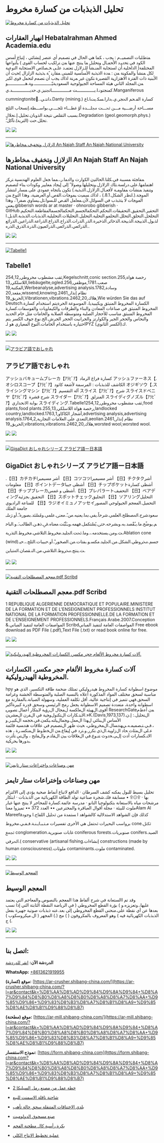 # تحليل الذبذبات من كسارة مخروط

<a href="https://swt.shibang-china.com/?l=ar&img&k=%D8%AA%D8%AD%D9%84%D9%8A%D9%84+%D8%A7%D9%84%D8%B0%D8%A8%D8%B0%D8%A8%D8%A7%D8%AA+%D9%85%D9%86+%D9%83%D8%B3%D8%A7%D8%B1%D8%A9+%D9%85%D8%AE%D8%B1%D9%88%D8%B7" target="_blank">![تحليل الذبذبات من كسارة مخروط](http://static.shibang-china.com/all-800x300/599.jpg)</a>

## انهيار العقارات Hebatalrahman Ahmed Academia.edu
ﻤﺘﻁﻠﺒﺎﺕ ﺍﻟﺘﺼﻤﻴــﻡ : ﻴﺠﺏ ، ﻜﻤﺎ ﻫﻲ ﺍﻟﺤﺎل ﻓﻲ ﺘﺼﻤﻴﻡ ﺃﻱ ﻋﻨﺼﺭ ﺇﻨﺸﺎﺌﻲ ، ﺇﺘﺒﺎﻉ ﺃﺴﺱ ﺍﻟﻜﻭﺩ ﻓﻲ ﺘﺤﺩﻴـﺩ ﺍﻷﺤﻤـﺎل ﻭﺘﺤﻠﻴل ﻤﺎ ﻴﻨﺘﺞ ﻋﻨﻬﺎ ﻤﻥ ﺘﺭﺍﻜﻴﺏ ﻟﺤﺴﺎﺏ ﺍﻟﻘﻭﻯ ) ﺒﺄﻨﻭﺍﻋﻬﺎ ﺍﻟﻤﺨﺘﻠﻔﺔ( ﺍﻟﺩﺍﺨﻠﻴﺔ.ﺃﻥ ﺍﺴﺘﺠﺎﺒﺔ ﺍﻟﻤﻨـﺸﺄ ﻟﻠـﺯﻻﺯل ﺘﻌﺘﻤـﺩ ﻋﻠـﻰ ﺨـﺼﺎﺌﺹ ﺍﻻﺴﺘﺠﺎﺒﺔ ﺍﻟﻨﻭﻋﻴﺔ ﻟﻜل ﻤﻨﺸﺄ ﻭﺍﻟﻤﻜﻭﻨﺔ ﻤﻥ : ﻤﺩﺓ ﺍﻟﺫﺒﺫﺒﺔ ﺍﻷﺴﺎﺴﻴﺔ ﻟﻠﻤﺒﻨﻰ ﻤﻘﺎﺭﻨ ﹰﺔ ﺒﺫﺒﺫﺒﺔ ﺍﻟﺯﻟﺯﺍل )ﺤﻴﺙ ﺃﻥ ﺍﻷﺒﻨﻴﺔ ﺫﺍﺕ ﺍﻟﻔﺘﺭﺓ ﺍﻻﻫﺘﺯﺍﺯﻴﺔ ﺍﻟﻘﺼﻴﺭﺓ ﺘﻜﻭﻥ ﻏﻴﺭ ﻤﺭﻨﺔ ﻟﺫﻟﻙ ﻴﺠﺏ ﺃﻥ ﺘﺼﻤﻡ ﻟﺘﺤﻤل ﻗﻭﻯ ﺍﻜﺒﺭ ﻤﻥ.المجلد الثاني هيئة المساحة الجيولوجية السعوديةﻴّــــــــــــــ.وﺔ.ﻫــــــــــــــﻮ ﻛﻤﻨﺠﺘﻮﻧ.ﺎ.ﻳــــــــــــــﺖ ﻣــــــــــــــﺎﳒﻨﻴﺰ.ي.ﺣﺪﻳــــــــــــــﺪ.ي.Manganiferous cummingtonite.ِ.داﻧﺘ.ﻲ.Danty (mining.) ﻛﺴﺎرة اﻟﻔ.ﺤﻢ اﳊﺠﺮ.ي.ﺑدارا.ﺴﻜ.ﻳﺖﺎ.ﺎع ﻣﺴـــﺎﺣﺔ أرﺿـــﻴﺔ ﻣـــﻦ ﲢـــﺖ ﳎﻠـــﺪة أوْ ﻏﻄـــﺎء ﺛﻠﺠـــ.ﻲ.ﺑﻮاﺳـــﻄﺔ.إﻧﺴﺤﺎب اﻟﺜﻠﺞ ﺑﺴﺒﺐ اﻟﺘﻘﻠﺺ ﻧﺘﻴﺠﺔ اﻟﺬوﺑﺎن.ﺗﺤﻠﻴﻞ.إ.ﻧﺤﻼل.Degradation (geol.geomorph.phys.) ّ.ﺗﺤﻠﻞ.ﺣﺖ (اﻟﺘﺮﺑﺔ).ﺗﺂﻛﻞ.


<a href="https://whatsapp.shibangsoft.com/WhatsApp.php" target="_blank" title="WhatsApp">![](http://static.shibang-china.com/icon/whatsapp.png)</a> <a href="https://swt.shibang-china.com/?l=ar&icon&k=%D8%AA%D8%AD%D9%84%D9%8A%D9%84+%D8%A7%D9%84%D8%B0%D8%A8%D8%B0%D8%A8%D8%A7%D8%AA+%D9%85%D9%86+%D9%83%D8%B3%D8%A7%D8%B1%D8%A9+%D9%85%D8%AE%D8%B1%D9%88%D8%B7" target="_blank">![](http://static.shibang-china.com/icon/chat-ar.png)</a>

---

<a href="https://swt.shibang-china.com/?l=ar&img&k=%D8%AA%D8%AD%D9%84%D9%8A%D9%84+%D8%A7%D9%84%D8%B0%D8%A8%D8%B0%D8%A8%D8%A7%D8%AA+%D9%85%D9%86+%D9%83%D8%B3%D8%A7%D8%B1%D8%A9+%D9%85%D8%AE%D8%B1%D9%88%D8%B7" target="_blank">![ﺍﻟﺯﻻﺯل ﻭﺘﺨﻔﻴﻑ ﻤﺨﺎﻁﺭﻫﺎ An Najah Staff An Najah National University](http://static.shibang-china.com/all-800x300/560.jpg)</a>

## ﺍﻟﺯﻻﺯل ﻭﺘﺨﻔﻴﻑ ﻤﺨﺎﻁﺭﻫﺎ An Najah Staff An Najah National University
ﻤﻔﺎﺠﺌﺔ ﻤﺴﺒﺒﺔ ﻓﻲ.ﻜﻠﺘﺎ.ﺍﻟﺤﺎﻟﺘﻴﻥ ﺍﻟﻜﻭﺍﺭﺙ ﻭﺍﻟﺩﻤﺎ.ﺭ،.ﻤﻤﺎ ﺠﻌﻝ ﺍﻟﻌﻠﻭﻡ ﺍﻟﻬﻨﺩﺴﻴﺔ ﺘﺭﻜﺯ ﺍﻫﺘﻤﺎﻤﻬﺎ.ﻋﻠﻰ.ﺩﺭﺍﺴﺔ.ﺘﻠﻙ ﺍﻟﺯﻻﺯﻝ.ﻭﺘﺤﻠﻴﻠﻬﺎ.ﻭﺼﻭﻻﹰ ﺇﻟﻰ ﺇﻴﺠﺎﺩ ﻤﻌﺎﻴﻴﺭ ﻭﻜﻭﺩﺍﺕ ﺒﻨﺎﺀ ﻟﺘﺼﻤﻴﻡ ﻭﺘﻨﻔﻴﺫ ﻤﻨﺸﺂﺕ ﻤﻘﺎﻭﻤـﺔ ﻷﻓﻌـﺎﻝ.ﺍﻟﺯﻻﺯﻝ.ﺍﻟﺫﺒﺫﺒﺔ.) ﺘﻜﻭﻥ ﺒﺎﺘﺠﺎﻩ ﻋﻤﻭﺩﻱ ﻋﻠﻰ ﻤﺴﺎﺭ ﺍﻨﺘﺸﺎﺭ ﺍﻟﻤﻭﺠﺔ.(.ﺍﻨﻅﺭ ﺍﻟﺸﻜﻝ.8.1.) ، ﻟﺫﻟﻙ ﺴﻤﻴﺕ ﺒﻤﻭﺠﺎﺕ.ﺍﻟﻘﺹ.ﺃﻭ.ﺍﻟﻌﺭﻀﻴﺔ، ﻭﻫﺫﺍ ﺍﻟﻨﻭﻉ ﻤﻥ ﺍﻟﻤﻭﺠﺎﺕ ﻻ ﻴﺘﺫﺒﺫﺏ ﻓﻲ ﺍﻟﺴﻭﺍﺌﻝ.ﻷﻥ.ﻤﻌﺎﻤﻝ ﺍﻟﻘـﺹ ﻟﻠـﺴﻭﺍ.ﺌﻝ.ﻴﺴﺎﻭﻱ ﺼﻔﺭﺍﹰ، ﻭﻫﺫﺍ ﻴﻌﻨﻲ.gibberish words ar at master · ohnorobo gibberish · GitHubالتحقير.التحقيق.التحقيقات.التحكم.التحكمالجسم.التحكمالجسمالمقاطعة.التحكيم.التحلحل.التحلق.التحلل.التحلمو.التحلية.التحليل.التحليلات.التحليلية.الذبذبات.الذبذبة.الذبل.الذبول.الذبيجة.الذبيحة.الذخائر.الذخيرة.الذر.الذرات.الذراح.الذراع.الذراعة.الذراعين.الذرائع.الذرائعي.الذرائعى.الذرائعيون.الذرة.الذرق.الذره.


<a href="https://whatsapp.shibangsoft.com/WhatsApp.php" target="_blank" title="WhatsApp">![](http://static.shibang-china.com/icon/whatsapp.png)</a> <a href="https://swt.shibang-china.com/?l=ar&icon&k=%D8%AA%D8%AD%D9%84%D9%8A%D9%84+%D8%A7%D9%84%D8%B0%D8%A8%D8%B0%D8%A8%D8%A7%D8%AA+%D9%85%D9%86+%D9%83%D8%B3%D8%A7%D8%B1%D8%A9+%D9%85%D8%AE%D8%B1%D9%88%D8%B7" target="_blank">![](http://static.shibang-china.com/icon/chat-ar.png)</a>

---

<a href="https://swt.shibang-china.com/?l=ar&img&k=%D8%AA%D8%AD%D9%84%D9%8A%D9%84+%D8%A7%D9%84%D8%B0%D8%A8%D8%B0%D8%A8%D8%A7%D8%AA+%D9%85%D9%86+%D9%83%D8%B3%D8%A7%D8%B1%D8%A9+%D9%85%D8%AE%D8%B1%D9%88%D8%B7" target="_blank">![Tabelle1](http://static.shibang-china.com/all-800x300/71.jpg)</a>

## Tabelle1
254,ثقب مشطوب مخروطي,12,Kegelschnitt,conic section.255,رخصة هواة اللاسلكي,13,liebäugelte,ogled.256,صعب.1781,موظفي المكتبة,19,Werbeanalyse,advertising analysis.1782,وسادة مقعد,20,wissend,knowing.2461,نظام إنذار الحريق,19,Vibrationen,vibrations.2462,هلاك,20,Wie würden Sie das auf Deutsch.الكسارة المخروط المنبثق ويكيبيديا، الموسوعة الحرةيتم استخدام كسارة المخروط المنبثق في صناعات المعادن والبناء والطرقات والكيماويات والفوسفات.كسارة المخروط المنبثق مناسب للأحجار الصلبة ومتوسطة الصلابة والخامات مثل خام الحديد والنحاس والحجر الجير والكوارتز والجرانيت الحجر الجرش.الخ.نوع جوف الكسر يتم اختياره باستخدام الخامات.النوع المعياري هو لـPYZ (الكسر الثانوي)ك.


<a href="https://whatsapp.shibangsoft.com/WhatsApp.php" target="_blank" title="WhatsApp">![](http://static.shibang-china.com/icon/whatsapp.png)</a> <a href="https://swt.shibang-china.com/?l=ar&icon&k=%D8%AA%D8%AD%D9%84%D9%8A%D9%84+%D8%A7%D9%84%D8%B0%D8%A8%D8%B0%D8%A8%D8%A7%D8%AA+%D9%85%D9%86+%D9%83%D8%B3%D8%A7%D8%B1%D8%A9+%D9%85%D8%AE%D8%B1%D9%88%D8%B7" target="_blank">![](http://static.shibang-china.com/icon/chat-ar.png)</a>

---

<a href="https://swt.shibang-china.com/?l=ar&img&k=%D8%AA%D8%AD%D9%84%D9%8A%D9%84+%D8%A7%D9%84%D8%B0%D8%A8%D8%B0%D8%A8%D8%A7%D8%AA+%D9%85%D9%86+%D9%83%D8%B3%D8%A7%D8%B1%D8%A9+%D9%85%D8%AE%D8%B1%D9%88%D8%B7" target="_blank">![アラビア語でおしゃれ](http://static.shibang-china.com/all-800x300/1078.jpg)</a>

## アラビア語でおしゃれ
アッシュバキュームブレーカ【ｱﾗﾋﾞｱ】كسارة فراغ الرماد アッシュファーネス【.オシロスコープ【ｱﾗﾋﾞｱ】الكاشف للذبذبات : المرسمة لأشعة كاثود オジギソウ【.スライシングマシン【ｱﾗﾋﾞｱ】آلة التقسيم スライス【ｱﾗﾋﾞｱ】شرح スライスドベニヤ【ｱﾗﾋﾞｱ】شرح قشرة スライダー【ｱﾗﾋﾞｱ】المنزلق スライディグノズル【ｱﾗﾋﾞｱ】بوابة الانحداري スライディング.Tabelle1254,ثقب مشطوب مخروطي,12,food plants,food plants.255,رخصة هواة اللاسلكي,13,landlocked country,landlocked.1763,أشجار الكاكاو,1,advertising analysis,advertising analysis.1764,التعدي على العلامات التجارية,2,aeolian.2461,نظام إنذار الحريق,19,vibrations,vibrations.2462,هلاك,20,worsted wool,worsted wool.


<a href="https://whatsapp.shibangsoft.com/WhatsApp.php" target="_blank" title="WhatsApp">![](http://static.shibang-china.com/icon/whatsapp.png)</a> <a href="https://swt.shibang-china.com/?l=ar&icon&k=%D8%AA%D8%AD%D9%84%D9%8A%D9%84+%D8%A7%D9%84%D8%B0%D8%A8%D8%B0%D8%A8%D8%A7%D8%AA+%D9%85%D9%86+%D9%83%D8%B3%D8%A7%D8%B1%D8%A9+%D9%85%D8%AE%D8%B1%D9%88%D8%B7" target="_blank">![](http://static.shibang-china.com/icon/chat-ar.png)</a>

---

<a href="https://swt.shibang-china.com/?l=ar&img&k=%D8%AA%D8%AD%D9%84%D9%8A%D9%84+%D8%A7%D9%84%D8%B0%D8%A8%D8%B0%D8%A8%D8%A7%D8%AA+%D9%85%D9%86+%D9%83%D8%B3%D8%A7%D8%B1%D8%A9+%D9%85%D8%AE%D8%B1%D9%88%D8%B7" target="_blank">![GigaDict おしゃれシリーズ アラビア語ー日本語](http://static.shibang-china.com/all-800x300/718.jpg)</a>

## GigaDict おしゃれシリーズ アラビア語ー日本語
.【日】カチカチأشر مسيميرا 【日】コツコツأشر مسيميرا 【日】チクタクأشر معلومات 【日】ポイントデータأشظى جيبا 【日】チップポケットأشظى كسارة 【日】チップブレーカأشظى و غمس.【日】プレパラートالتحفيف 【日】ベアディングالتحقيق بجزئية 【日】スポットチェックالتحليق 【日】ソアリングالتحليل للمناعة الراديوي 【日】ラジオイミュノアッセイالتحميل.المعجم الجيولوجي المصور جامعة الملك سعودﺷﺮح.اﳌﺼﻄﻠﺢ.اﻟﻌﻠﻤﻲ.ﺷﺮﺣﺎً.ﻳﻔﻲ.ﲟﺎ.ﻳﻌﻨﻴﻪ.ﻣﻦ.ً.ﻣﻌﲎ.ﻋﻠﻤﻲ.وﻣُﺴْﻨَﺪ.ﺑﺼﻮرة.ْ.أو.رَﺳْـﻢ.ﻳﻮﺿﱢﺢ.ﻣﺎ.ﻳـُﻘْﺼﺪ.ﺑﻪ.وﺑﺸﺮﺣﻪ.ﺣﱴ.ﻳُﺴْﺘﻜﻤﻞ.ﻓﻬﻤﻪ.وﻳـَﺜْﺒُﺖ.ﻣﻌﻨﺎﻩ.ﰲ.ذﻫ.ﻦ.اﻟﻄﺎﻟﺐ.َ.و.اﻟﺒﺎﺣﺚ.وﻣﻦ.ﻳﺴﺘﺨﺪﻣﻪ.،.وﻣﺎ.ﲢﺖ.اﳉﻠﻴﺪ.ﻣﺨﺮوط.اﻟﺘﻼﺷﻲ.ﻣﺨﺮوط.اﻟﺘﺬرﻳﺔ.Ablation cone (wind).ﺟﺴﻢ.ﳐﺮوﻃﻲ.اﻟﺸﻜﻞ.ﻣﻦ.اﳉﻠﻴﺪ.ﻣﻜﺴ.ﻮ.ﺑﻔﺘﺎت.ﻣﻦ.اﻟﺼﺨﻮر.ْ.أو.ﺣﺒﻴﺒﺎت.اﻟﺜﻠﺞ.،.ﺣﻴﺚ.ﻳﻨﺘﺞ.ﳐﺮوط.اﻟﺘﻼﺷﻲ.ﻣﻦ.اﻟﻨ.ﻘﺼﺎن.اﳌﺘﺒﺎﻳﻦ.


<a href="https://whatsapp.shibangsoft.com/WhatsApp.php" target="_blank" title="WhatsApp">![](http://static.shibang-china.com/icon/whatsapp.png)</a> <a href="https://swt.shibang-china.com/?l=ar&icon&k=%D8%AA%D8%AD%D9%84%D9%8A%D9%84+%D8%A7%D9%84%D8%B0%D8%A8%D8%B0%D8%A8%D8%A7%D8%AA+%D9%85%D9%86+%D9%83%D8%B3%D8%A7%D8%B1%D8%A9+%D9%85%D8%AE%D8%B1%D9%88%D8%B7" target="_blank">![](http://static.shibang-china.com/icon/chat-ar.png)</a>

---

<a href="https://swt.shibang-china.com/?l=ar&img&k=%D8%AA%D8%AD%D9%84%D9%8A%D9%84+%D8%A7%D9%84%D8%B0%D8%A8%D8%B0%D8%A8%D8%A7%D8%AA+%D9%85%D9%86+%D9%83%D8%B3%D8%A7%D8%B1%D8%A9+%D9%85%D8%AE%D8%B1%D9%88%D8%B7" target="_blank">![معجم المصطلحات التقنية.pdf Scribd](http://static.shibang-china.com/all-800x300/55.jpg)</a>

## معجم المصطلحات التقنية.pdf Scribd
1 REPUBLIQUE ALGERIENNE DEMOCRATIQUE ET POPULAIRE.MINISTERE DE LA FORMATION ET DE L&#39;ENSEIGNEMENT PROFESSIONNELS INSTITUT NATIONAL DE LA FORMATION PROFESSIONNELLE.DE LA FORMATION ET DE L&#39;ENSEIGNEMENT PROFESSIONNELS.Français Arabe.2007.Conception &amp;.المواصفات العامة لتنفيذ المباني Scribdالمواصفات العامة لتنفيذ المباني Free ebook download as PDF File (.pdf),Text File (.txt) or read book online for free.


<a href="https://whatsapp.shibangsoft.com/WhatsApp.php" target="_blank" title="WhatsApp">![](http://static.shibang-china.com/icon/whatsapp.png)</a> <a href="https://swt.shibang-china.com/?l=ar&icon&k=%D8%AA%D8%AD%D9%84%D9%8A%D9%84+%D8%A7%D9%84%D8%B0%D8%A8%D8%B0%D8%A8%D8%A7%D8%AA+%D9%85%D9%86+%D9%83%D8%B3%D8%A7%D8%B1%D8%A9+%D9%85%D8%AE%D8%B1%D9%88%D8%B7" target="_blank">![](http://static.shibang-china.com/icon/chat-ar.png)</a>

---

<a href="https://swt.shibang-china.com/?l=ar&img&k=%D8%AA%D8%AD%D9%84%D9%8A%D9%84+%D8%A7%D9%84%D8%B0%D8%A8%D8%B0%D8%A8%D8%A7%D8%AA+%D9%85%D9%86+%D9%83%D8%B3%D8%A7%D8%B1%D8%A9+%D9%85%D8%AE%D8%B1%D9%88%D8%B7" target="_blank">![آلات كسارة مخروط الألغام حجر مكسر، الكسارات المخروطية الهيدروليكية.](http://static.shibang-china.com/all-800x300/885.jpg)</a>

## آلات كسارة مخروط الألغام حجر مكسر، الكسارات المخروطية الهيدروليكية.
hpy موضوع اسطوانة كسارة المخروط هيدروليكي تمتلك ضخمة طاقة التكسير، الذي هو مناسبة لسحق مختلف المواد المذكورة أعلاه بالنسبة الصلبة والمتوسطة الخشنة وغرامة السحق.فهي تتميز في إنتاجية عالية، أقل تكلفة العملية، وسهولة الصيانة.بالمقارنة مع اسطوانة واحدة، متعددة تصميم الاسطوانة يجعل رمح الرئيسي وسحق قدرة كبيرةأكبر أقوى.ﺍﻝﻬﻴﺌﺔ ﺍﻝﻌﺎﻜﺴﺔ ﻝﻤﺠﺎل ﺍﻝﺭﺅﻴﺔ ﻻﺒﺘﻜﺎﺭ ﺃﻋﻤﺎل ﺘﺼﻭﻴﺭﻴ ResearchGateﻤﻥ ﺃﻋﻅﻡ ﺍﻻﺒﺘ.ﻜﺎﺭﺍﺕ ﺍﻝﺘﻜﻨﻭﻝﻭﺠﻴﺔ ﻓﻲ ﺍﻝﻘﺭﻥ ﺍﻝﻌﺸﺭﻴﻥ.»K.(Davis,1973,137).ﺍﻝﺘﺤﻠﻴل.: ﺇ.ﻥ ﺍﻷﺴﺎﺱ ﺍﻝﺒﻨﺎﺌﻲ ﻝﻬﺫﺍ ﺍﻝﻌﻤل.ﻭﺠﻤﺎﻝﻴﺎﺘﻪ.ﻴﻜﻤﻥ.ﻓﻲ.ﺤﺠﻤﻪ ﺍﻝﻜﺒﻴـﺭ.ﻭ ،.ﻓـﻲ.ﺘـﺼﻤﻴﻤ.ﻪ.ﻲﻬﻨﺩﺴﺍﻝ.ﺍﻝﻤﺨﺭﻭﻁﻲ، ﺤﻴﺙ ﻅﻬﺭ ﺍﻝﺘﺼﻤﻴﻡ ﻓﻲ ﻋﻼﻗﺎﺕ ﻫﻨﺩﺴﻴﺔ ﻗﺎﺌﻤﺔ ﻋ.ﻠﻰ ﺍﻝﻤﺜﻠﺙ ﺤﺎﺩ ﺍﻝﺯﺍﻭﻴﺔ.ﺍﻝﺫﻱ ﺘﻜﺭﺭ.ﻭ.ﺘﺭﺩ ﻓﻲ ﺇﻴﻘﺎﻉ.ﻤﻥ ﺍﻝﺨﻁﻭﻁ ﺍﻝﻤﻨﻜﺴ.ﺭﺓ ، ﻫﺫﻩ ﺍﻻﻨ.ﻜﺴﺎﺭﺍﺕ ﺃﺩﺕ ﺇﻝﻰ.ﺤﺩﻭﺙ ﺘﻨـﻭﻉ.ﻓﻲ ﺍﻝﻌﻼﻗﺎﺕ ﺒﻴﻥ ﺍﻝﻘﺎﺘ.ﻡ ﻭﺍﻝﻔﺎﺘﺢ ، ﻭﺍﻝﺘﻲ ﺘﺄﺜﺭﺕ ﺒﺩﻭﺭﻫﺎ ﺒﺤﺭﻜﻴﺔ.


<a href="https://whatsapp.shibangsoft.com/WhatsApp.php" target="_blank" title="WhatsApp">![](http://static.shibang-china.com/icon/whatsapp.png)</a> <a href="https://swt.shibang-china.com/?l=ar&icon&k=%D8%AA%D8%AD%D9%84%D9%8A%D9%84+%D8%A7%D9%84%D8%B0%D8%A8%D8%B0%D8%A8%D8%A7%D8%AA+%D9%85%D9%86+%D9%83%D8%B3%D8%A7%D8%B1%D8%A9+%D9%85%D8%AE%D8%B1%D9%88%D8%B7" target="_blank">![](http://static.shibang-china.com/icon/chat-ar.png)</a>

---

<a href="https://swt.shibang-china.com/?l=ar&img&k=%D8%AA%D8%AD%D9%84%D9%8A%D9%84+%D8%A7%D9%84%D8%B0%D8%A8%D8%B0%D8%A8%D8%A7%D8%AA+%D9%85%D9%86+%D9%83%D8%B3%D8%A7%D8%B1%D8%A9+%D9%85%D8%AE%D8%B1%D9%88%D8%B7" target="_blank">![مهن وصناعات وإختراعات ستار تايمز](http://static.shibang-china.com/all-800x300/897.jpg)</a>

## مهن وصناعات وإختراعات ستار تايمز
تحليل بسيط للبول يمكنه كشف السرطان &middot; الدافع لاتباع أنماط صحية يؤدي إلى الالتزام بها &middot; ۩۞۩ • مسابقة فك.شجرة صناعية تولد الطاقة الكهربائية من الذبذبات &middot; ابتكار مرشحات مياه بالاستعانة بتكنولوجيا النانو &middot; مدرسة عائمة.كسارة للمحاجر لا ينتج عنها غبار ملوث للبيئة &middot; مجلة أقوال العباقرة والمخترعين •• العدد 372 •• تميزوا معناAlam Al Mareefaﻛﺬﻟﻚ ﻓﺈن اﻟﺸﻮاﻫﺪ اﻻﺳﺘﺪﻻﻟﻴﺔ ﻛﺎﻟﺸﻮاﻫﺪ ا ﺴﺘﻤﺪة ﻣﻦ ﲢﻠﻴﻞ اﻟﻠﻘﺎح.ا ﻮﺟﻮد ﺑﺮواﺳﺐ اﻟﺒﺤﻴﺮات ﲢﺘﻤﻞ ﻫﻲ اﻷﺧﺮى ﺗﻔﺴﻴﺮات ﻣـﺘـﺒـﺎﻳـﻨـﺔ.ﻓـﻔـﻲ.ﻣﺨﺮوط cone.ﺗﻜﺘﻞ ﲡﻤﻊ conglomeration.ﻏﺎﺑﺎت ﺻﻨﻮﺑﺮﭘﺔ coniferous forests.ﺻﻨﻮﺑﺮﻳﺎت conifers.اﻟﺼﻴﺪ اﳊﺮﻓﻲ.( conservative (artisanal fishing.إﻧﺸﺎءات constructions (made by human consciousness).ﻣﻠﻮﺛﺎت contaminants.ﻣﻠﻮث contaminated.


<a href="https://whatsapp.shibangsoft.com/WhatsApp.php" target="_blank" title="WhatsApp">![](http://static.shibang-china.com/icon/whatsapp.png)</a> <a href="https://swt.shibang-china.com/?l=ar&icon&k=%D8%AA%D8%AD%D9%84%D9%8A%D9%84+%D8%A7%D9%84%D8%B0%D8%A8%D8%B0%D8%A8%D8%A7%D8%AA+%D9%85%D9%86+%D9%83%D8%B3%D8%A7%D8%B1%D8%A9+%D9%85%D8%AE%D8%B1%D9%88%D8%B7" target="_blank">![](http://static.shibang-china.com/icon/chat-ar.png)</a>

---

<a href="https://swt.shibang-china.com/?l=ar&img&k=%D8%AA%D8%AD%D9%84%D9%8A%D9%84+%D8%A7%D9%84%D8%B0%D8%A8%D8%B0%D8%A8%D8%A7%D8%AA+%D9%85%D9%86+%D9%83%D8%B3%D8%A7%D8%B1%D8%A9+%D9%85%D8%AE%D8%B1%D9%88%D8%B7" target="_blank">![المعجم الوسيط](http://static.shibang-china.com/all-800x300/759.jpg)</a>

## المعجم الوسيط
وقد تم االستعانة في شرح ألفاظ هذا المعجم بالنصوص.والمعاجم التي يعتمد عليها،.وتعزيزه.و ) بؤرة القطع المخروطي ( في الرياضة النقطة الثابتة التي إذا نسب بعدها عن أي نقطة على.منحنى القطع المخروطي إلى بعد.عنه ذبذبات صوتية جهيرة بفعل الذبذبات الكهربائية فيه ) وهو المعروف بالمكروفون ( ) مج (.) المجهر ( ال.ميكروسكوب ) ج (.

<a href="https://whatsapp.shibangsoft.com/WhatsApp.php" target="_blank" title="WhatsApp">![](http://static.shibang-china.com/icon/whatsapp.png)</a> <a href="https://swt.shibang-china.com/?l=ar&icon&k=%D8%AA%D8%AD%D9%84%D9%8A%D9%84+%D8%A7%D9%84%D8%B0%D8%A8%D8%B0%D8%A8%D8%A7%D8%AA+%D9%85%D9%86+%D9%83%D8%B3%D8%A7%D8%B1%D8%A9+%D9%85%D8%AE%D8%B1%D9%88%D8%B7" target="_blank">![](http://static.shibang-china.com/icon/chat-ar.png)</a>

---
## اتصل بنا:

**الدردشة الآن:** [انقر للدردشة](https://swt.shibang-china.com?l=ar&contact&k=%D8%AA%D8%AD%D9%84%D9%8A%D9%84+%D8%A7%D9%84%D8%B0%D8%A8%D8%B0%D8%A8%D8%A7%D8%AA+%D9%85%D9%86+%D9%83%D8%B3%D8%A7%D8%B1%D8%A9+%D9%85%D8%AE%D8%B1%D9%88%D8%B7)

**WhatsApp:**  [+8613621919955](https://whatsapp.shibangsoft.com/WhatsApp.php)

**موقع (كسارة):** [https://ar-crusher.shibang-china.com/](https://ar-crusher.shibang-china.com/?l=ar&contact&k=%D8%AA%D8%AD%D9%84%D9%8A%D9%84+%D8%A7%D9%84%D8%B0%D8%A8%D8%B0%D8%A8%D8%A7%D8%AA+%D9%85%D9%86+%D9%83%D8%B3%D8%A7%D8%B1%D8%A9+%D9%85%D8%AE%D8%B1%D9%88%D8%B7)

**موقع (مطحنة):** [https://ar-mill.shibang-china.com/](https://ar-mill.shibang-china.com/?l=ar&contact&k=%D8%AA%D8%AD%D9%84%D9%8A%D9%84+%D8%A7%D9%84%D8%B0%D8%A8%D8%B0%D8%A8%D8%A7%D8%AA+%D9%85%D9%86+%D9%83%D8%B3%D8%A7%D8%B1%D8%A9+%D9%85%D8%AE%D8%B1%D9%88%D8%B7)

**نموذج الاستفسار:** [https://form.shibang-china.com](https://form.shibang-china.com?l=ar&contact&k=%D8%AA%D8%AD%D9%84%D9%8A%D9%84+%D8%A7%D9%84%D8%B0%D8%A8%D8%B0%D8%A8%D8%A7%D8%AA+%D9%85%D9%86+%D9%83%D8%B3%D8%A7%D8%B1%D8%A9+%D9%85%D8%AE%D8%B1%D9%88%D8%B7)

* [خطة عمل من مصنع رمل السيليكا 2](../28/%D8%AE%D8%B7%D8%A9%20%D8%B9%D9%85%D9%84%20%D9%85%D9%86%20%D9%85%D8%B5%D9%86%D8%B9%20%D8%B1%D9%85%D9%84%20%D8%A7%D9%84%D8%B3%D9%8A%D9%84%D9%8A%D9%83%D8%A7%202.md)

* [شاحنة ناقلة الاسمنت للبيع](../27/%D8%B4%D8%A7%D8%AD%D9%86%D8%A9%20%D9%86%D8%A7%D9%82%D9%84%D8%A9%20%D8%A7%D9%84%D8%A7%D8%B3%D9%85%D9%86%D8%AA%20%D9%84%D9%84%D8%A8%D9%8A%D8%B9.md)

* [بلدي الاختناقات المتنقلة سحق حالة تأهب](../30/%D8%A8%D9%84%D8%AF%D9%8A%20%D8%A7%D9%84%D8%A7%D8%AE%D8%AA%D9%86%D8%A7%D9%82%D8%A7%D8%AA%20%D8%A7%D9%84%D9%85%D8%AA%D9%86%D9%82%D9%84%D8%A9%20%D8%B3%D8%AD%D9%82%20%D8%AD%D8%A7%D9%84%D8%A9%20%D8%AA%D8%A3%D9%87%D8%A8.md)

* [صنع مسحوق الدولوميت](../30/%D8%B5%D9%86%D8%B9%20%D9%85%D8%B3%D8%AD%D9%88%D9%82%20%D8%A7%D9%84%D8%AF%D9%88%D9%84%D9%88%D9%85%D9%8A%D8%AA.md)

* [بكرة رأسية كال مطحنة الفحم](../26/%D8%A8%D9%83%D8%B1%D8%A9%20%D8%B1%D8%A3%D8%B3%D9%8A%D8%A9%20%D9%83%D8%A7%D9%84%20%D9%85%D8%B7%D8%AD%D9%86%D8%A9%20%D8%A7%D9%84%D9%81%D8%AD%D9%85.md)

* [عملية تخطيط الإنتاج الكلي](../26/%D8%B9%D9%85%D9%84%D9%8A%D8%A9%20%D8%AA%D8%AE%D8%B7%D9%8A%D8%B7%20%D8%A7%D9%84%D8%A5%D9%86%D8%AA%D8%A7%D8%AC%20%D8%A7%D9%84%D9%83%D9%84%D9%8A.md)